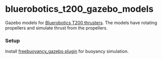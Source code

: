 # bluerobotics_t200_gazebo_models

Gazebo models for [Bluerobotics T200 thrusters](https://www.bluerobotics.com/store/thrusters/t200-thruster/).
The models have rotating propellers and simulate thrust from the propellers.

### Setup

Install [freebuoyancy_gazebo plugin](https://github.com/bluerobotics/freebuoyancy_gazebo#install) for buoyancy simulation.
